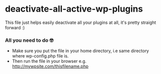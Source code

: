 # deactivate-all-active-wp-plugins
This file just helps easily deactivate all your plugins at all, it's pretty straight forward :)
### All you need to do 🤓
- Make sure you put the file in your home directory, i.e same directory where wp-config.php file is.
- Then run the file in your browser e.g. http://mywpsite.com/thisfilename.php

